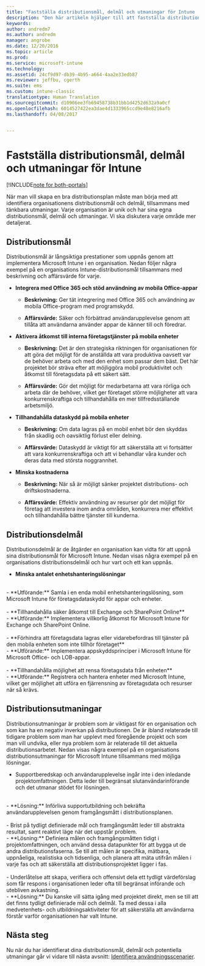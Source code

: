 ```yaml
---
title: "Fastställa distributionsmål, delmål och utmaningar för Intune | Microsoft Docs"
description: "Den här artikeln hjälper till att fastställa distributionsmål, delmål och utmaningar för en Microsoft Intune-implementering endast i molnet."
keywords: 
author: andredm7
ms.author: andredm
manager: angrobe
ms.date: 12/20/2016
ms.topic: article
ms.prod: 
ms.service: microsoft-intune
ms.technology: 
ms.assetid: 24cf9d97-db39-4b95-a664-4aa2e33edb87
ms.reviewer: jeffbu, cgerth
ms.suite: ems
ms.custom: intune-classic
translationtype: Human Translation
ms.sourcegitcommit: d10906ee3fb69458738b31bb1d4252d632a9a0cf
ms.openlocfilehash: 6014527422ea3dae4d1333965ccd9e48e8216afb
ms.lasthandoff: 04/08/2017


---
```


# <a name="determine-intune-deployment-goals-objectives-and-challenges"></a>Fastställa distributionsmål, delmål och utmaningar för Intune

[!INCLUDE[note for both-portals](../includes/note-for-both-portals.md)]

När man vill skapa en bra distributionsplan måste man börja med att identifiera organisationens distributionsmål och delmål, tillsammans med tänkbara utmaningar. Varje organisation är unik och har sina egna distributionsmål, delmål och utmaningar. Vi ska diskutera varje område mer detaljerat.

## <a name="deployment-goals"></a>Distributionsmål

Distributionsmål är långsiktiga prestationer som uppnås genom att implementera Microsoft Intune i en organisation. Nedan följer några exempel på en organisations Intune-distributionsmål tillsammans med beskrivning och affärsvärde för varje.

-   **Integrera med Office 365 och stöd användning av mobila Office-appar**

    -   **Beskrivning:** Ger tät integrering med Office 365 och användning av mobila Office-program med programskydd.

    -   **Affärsvärde:** Säker och förbättrad användarupplevelse genom att tillåta att användarna använder appar de känner till och föredrar.

-   **Aktivera åtkomst till interna företagstjänster på mobila enheter**

    -   **Beskrivning:** Det är den strategiska riktningen för organisationen för att göra det möjligt för de anställda att vara produktiva oavsett var de behöver arbeta och med den enhet som passar dem bäst. Det här projektet bör sträva efter att möjliggöra mobil produktivitet och åtkomst till företagsdata på ett säkert sätt.

    -   **Affärsvärde:** Gör det möjligt för medarbetarna att vara rörliga och arbeta där de behöver, vilket ger företaget större möjligheter att vara konkurrenskraftiga och tillhandahålla en mer tillfredsställande arbetsmiljö.

-   **Tillhandahålla dataskydd på mobila enheter**

    -   **Beskrivning:** Om data lagras på en mobil enhet bör den skyddas från skadlig och oavsiktlig förlust eller delning.

    -   **Affärsvärde:** Dataskydd är viktigt för att säkerställa att vi fortsätter att vara konkurrenskraftiga och att vi behandlar våra kunder och deras data med största noggrannhet.

-   **Minska kostnaderna**

    -   **Beskrivning:** När så är möjligt sänker projektet distributions- och driftskostnaderna.

    -    **Affärsvärde:** Effektiv användning av resurser gör det möjligt för företag att investera inom andra områden, konkurrera mer effektivt och tillhandahålla bättre tjänster till kunderna.

## <a name="deployment-objectives"></a>Distributionsdelmål

Distributionsdelmål är de åtgärder en organisation kan vidta för att uppnå sina distributionsmål för Microsoft Intune. Nedan visas några exempel på en organisations distributionsdelmål och hur vart och ett kan uppnås.

-   **Minska antalet enhetshanteringslösningar**
<br>
    -   **Utförande:** Samla i en enda mobil enhetshanteringslösning, som Microsoft Intune för företagsdataskydd för appar och enheter.
<br></br>
-   **Tillhandahålla säker åtkomst till Exchange och SharePoint Online**
<br>
    -   **Utförande:** Implementera villkorlig åtkomst för Microsoft Intune för Exchange och SharePoint Online.
<br></br>
-   **Förhindra att företagsdata lagras eller vidarebefordras till tjänster på den mobila enheten som inte tillhör företaget**
<br>
    -   **Utförande:** Implementera appskyddsprinciper i Microsoft Intune för Microsoft Office- och LOB-appar.
<br></br>
-   **Tillhandahålla möjlighet att rensa företagsdata från enheten**
<br>
    -   **Utförande:** Registrera och hantera enheter med Microsoft Intune, vilket ger möjlighet att utföra en fjärrensning av företagsdata och resurser när så krävs.

## <a name="deployment-challenges"></a>Distributionsutmaningar

Distributionsutmaningar är problem som är viktigast för en organisation och som kan ha en negativ inverkan på distributionen. De är ibland relaterade till tidigare problem som man har upplevt med föregående projekt och som man vill undvika, eller nya problem som är relaterade till det aktuella distributionsarbetet. Nedan visas några exempel på en organisations distributionsutmaningar för Microsoft Intune tillsammans med möjliga lösningar.

-   Supportberedskap och användarupplevelse ingår inte i den inledande projektomfattningen.  Detta leder till begränsat slutanvändarinförande och det utmanar stödet för lösningen.
<br>
    -   **Lösning:** Införliva supportutbildning och bekräfta användarupplevelsen genom framgångsmått i distributionsplanen.
<br></br>
-   Brist på tydligt definierade mål och framgångsmått leder till abstrakta resultat, samt reaktivt läge när det uppstår problem.
<br>
    -   **Lösning:** Definiera målen och framgångsmåtten tidigt i projektomfattningen, och använd dessa datapunkter för att bygga ut de andra distributionsfaserna. Se till att målen är specifika, mätbara, uppnåeliga, realistiska och tidsenliga, och planera att mäta utifrån målen i varje fas och att säkerställa att distributionsprojektet ligger i fas.
<br></br>
-   Underlåtelse att skapa, verifiera och offensivt dela ett tydligt värdeförslag som får respons i organisationen leder ofta till begränsat införande och utebliven avkastning.
<br>
    -   **Lösning:** Du kanske vill sätta igång med projektet direkt, men se till att det finns tydligt definierade mål och delmål. Ta med dessa i alla medvetenhets- och utbildningsaktiviteter för att säkerställa att användarna förstår varför organisationen har valt Intune.

## <a name="next-steps"></a>Nästa steg

Nu när du har identifierat dina distributionsmål, delmål och potentiella utmaningar går vi vidare till nästa avsnitt: [Identifiera användningsscenarier](section-2-identify-use-case-scenarios.md).

